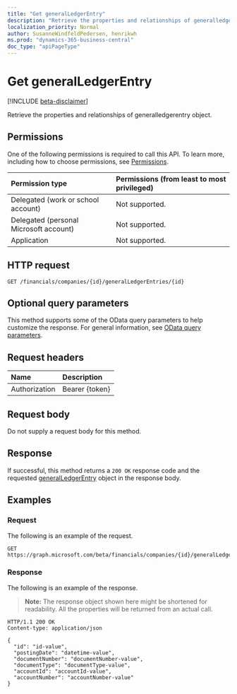 ```yaml
---
title: "Get generalLedgerEntry"
description: "Retrieve the properties and relationships of generalledgerentry object."
localization_priority: Normal
author: SusanneWindfeldPedersen, henrikwh
ms.prod: "dynamics-365-business-central"
doc_type: "apiPageType"
---
```


# Get generalLedgerEntry

[!INCLUDE [beta-disclaimer](../../includes/beta-disclaimer.md)]

Retrieve the properties and relationships of generalledgerentry object.

## Permissions

One of the following permissions is required to call this API. To learn more, including how to choose permissions, see [Permissions](/graph/permissions-reference).

| Permission type                        | Permissions (from least to most privileged) |
|:---------------------------------------|:--------------------------------------------|
| Delegated (work or school account)     | Not supported. |
| Delegated (personal Microsoft account) | Not supported. |
| Application                            | Not supported. |

## HTTP request

<!-- { "blockType": "ignored" } -->

```http
GET /financials/companies/{id}/generalLedgerEntries/{id}
```

## Optional query parameters

This method supports some of the OData query parameters to help customize the response. For general information, see [OData query parameters](/graph/query-parameters).

## Request headers

| Name      |Description|
|:----------|:----------|
| Authorization | Bearer {token} |

## Request body

Do not supply a request body for this method.

## Response

If successful, this method returns a `200 OK` response code and the requested [generalLedgerEntry](../resources/dynamics-generalledgerentry.md) object in the response body.

## Examples

### Request

The following is an example of the request.
<!-- {
  "blockType": "request",
  "name": "get_generalledgerentry"
}-->

```http
GET https://graph.microsoft.com/beta/financials/companies/{id}/generalLedgerEntries/{id}
```

### Response

The following is an example of the response.

> **Note:** The response object shown here might be shortened for readability. All the properties will be returned from an actual call.

<!-- {
  "blockType": "response",
  "truncated": true,
  "@odata.type": "microsoft.graph.generalLedgerEntry"
} -->

```http
HTTP/1.1 200 OK
Content-type: application/json

{
  "id": "id-value",
  "postingDate": "datetime-value",
  "documentNumber": "documentNumber-value",
  "documentType": "documentType-value",
  "accountId": "accountId-value",
  "accountNumber": "accountNumber-value"
}
```

<!-- uuid: 16cd6b66-4b1a-43a1-adaf-3a886856ed98
2019-02-04 14:57:30 UTC -->
<!-- {
  "type": "#page.annotation",
  "description": "Get generalLedgerEntry",
  "keywords": "",
  "section": "documentation",
  "tocPath": ""
}-->